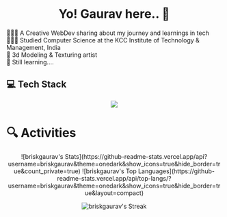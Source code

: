 <h1 align='center' > Yo! Gaurav here.. 🚀</h1>

👩🏻‍💻 A Creative WebDev sharing about my journey and learnings in tech<br/>
👩🏻‍🎓 Studied Computer Science at the KCC Institute of Technology & Management, India<br/>
🎨 3d Modeling & Texturing artist <br/>
💭 Still learning.... <br/>


<!-- GitHub stats from https://github.com/anuraghazra/github-readme-stats -->
<h2>💻 Tech Stack </h2>
<p align="center">
  <a href="https://skillicons.dev">
    <img src="https://skillicons.dev/icons?i=html,css,js,ts,threejs,tailwind,react,redux,firebase,git,github,figma,blender,greensock" />
  </a>
</p>

# 🔍 Activities

<center>
  ![briskgaurav's Stats](https://github-readme-stats.vercel.app/api?username=briskgaurav&theme=onedark&show_icons=true&hide_border=true&count_private=true)
![briskgaurav's Top Languages](https://github-readme-stats.vercel.app/api/top-langs/?username=briskgaurav&theme=onedark&show_icons=true&hide_border=true&layout=compact)

![briskgaurav's Streak](https://github-readme-streak-stats.herokuapp.com/?user=briskgaurav&theme=onedark&hide_border=true)

</center>
